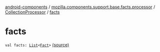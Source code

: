 [android-components](../../index.md) / [mozilla.components.support.base.facts.processor](../index.md) / [CollectionProcessor](index.md) / [facts](./facts.md)

# facts

`val facts: `[`List`](https://kotlinlang.org/api/latest/jvm/stdlib/kotlin.collections/-list/index.html)`<`[`Fact`](../../mozilla.components.support.base.facts/-fact/index.md)`>` [(source)](https://github.com/mozilla-mobile/android-components/blob/master/components/support/base/src/main/java/mozilla/components/support/base/facts/processor/CollectionProcessor.kt#L21)